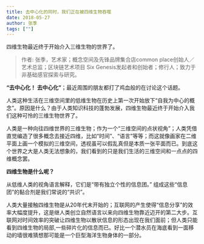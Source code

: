 ```yaml
---
title: 去中心化的同时，我们正在被四维生物吞噬
date: 2018-05-27
author: 张季
tags: [""]
---
```


四维生物最近终于开始介入三维生物的世界了。

<!--more-->

> 作者: 张季，艺术家；概念空间及先锋品牌集合店common place创始人／艺术总监；区块链艺术项目  Six Genesis发起者和创始者；修行人；致力于非基础感官探索与研究。 

**“去中心化！ 去中心化”**；最近周围的朋友都打了鸡血般的在讨论这个话题。



人类这种生活在三维空间里的低维生物在历史上第一次开始放下“自我为中心的概念”。原因是什么？由于人类知识科技的蓬勃发展，四维生物最近终于开始介入我们这种可怜的三维生物世界了。

人类是一种向往四维世界的三维生物；作为一个“三维空间的点状视角”；人类凭借直觉编造了很多概念去接近四维，比如“时间”、“语言”等等；而这就像画家在二维平面上画一个模拟的三维空间，透视虽可以假乱真但是本质一张平面而已。到底这个世界之大是人类无法想象的，我们看到的只是我们生活的三维空间和一点点的四维概念罢。

**四维生物是什么呢？**

从低维人类的视角语言解释，它们是“带有独立个性的信息团。” 组成这些“信息团”的黏合剂是我们常说的“共识”。

人类大量接触四维生物是从20年代末开始的；互联网的产生使得“信息分享”的效率大幅度提升，这是继人类创立自然语言以来向四维生物靠近迈开的第二大步。互联网对时间效率的突破让四维生物以散状信息的形态出现在我们面前；但人类只能看到四维生物的局部,一些碎片化的信息而已。好比一个潜水员在海底看到一面移动的墙很难猜想那可能是一个巨型海洋生物身体的一部分。

